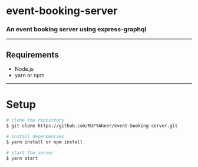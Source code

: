 # event-booking-server

### An event booking server using express-graphql

---

## Requirements

-   Node.js
-   yarn or npm

---

# Setup

```bash
# clone the repository
$ git clone https://github.com/MUFYAheer/event-booking-server.git

# install dependencies
$ yarn install or npm install

# start the server
$ yarn start
```
